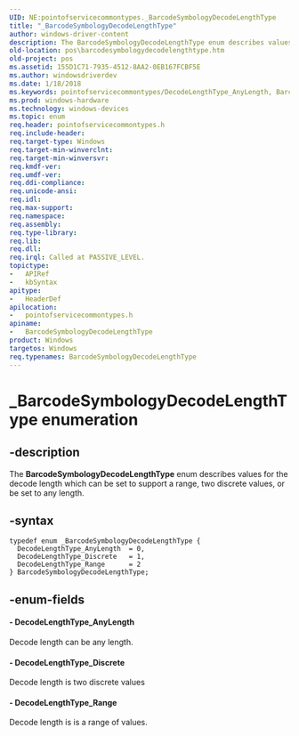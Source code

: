 ```yaml
---
UID: NE:pointofservicecommontypes._BarcodeSymbologyDecodeLengthType
title: "_BarcodeSymbologyDecodeLengthType"
author: windows-driver-content
description: The BarcodeSymbologyDecodeLengthType enum describes values for the decode length which can be set to support a range, two discrete values, or be set to any length.
old-location: pos\barcodesymbologydecodelengthtype.htm
old-project: pos
ms.assetid: 155D1C71-7935-4512-8AA2-0EB167FCBF5E
ms.author: windowsdriverdev
ms.date: 1/18/2018
ms.keywords: pointofservicecommontypes/DecodeLengthType_AnyLength, BarcodeSymbologyDecodeLengthType enumeration, DecodeLengthType_Discrete, DecodeLengthType_AnyLength, DecodeLengthType_Range, _BarcodeSymbologyDecodeLengthType, BarcodeSymbologyDecodeLengthType, pos.barcodesymbologydecodelengthtype, pointofservicecommontypes/DecodeLengthType_Discrete, pointofservicecommontypes/BarcodeSymbologyDecodeLengthType, pointofservicecommontypes/DecodeLengthType_Range
ms.prod: windows-hardware
ms.technology: windows-devices
ms.topic: enum
req.header: pointofservicecommontypes.h
req.include-header: 
req.target-type: Windows
req.target-min-winverclnt: 
req.target-min-winversvr: 
req.kmdf-ver: 
req.umdf-ver: 
req.ddi-compliance: 
req.unicode-ansi: 
req.idl: 
req.max-support: 
req.namespace: 
req.assembly: 
req.type-library: 
req.lib: 
req.dll: 
req.irql: Called at PASSIVE_LEVEL.
topictype:
-	APIRef
-	kbSyntax
apitype:
-	HeaderDef
apilocation:
-	pointofservicecommontypes.h
apiname:
-	BarcodeSymbologyDecodeLengthType
product: Windows
targetos: Windows
req.typenames: BarcodeSymbologyDecodeLengthType
---
```


# _BarcodeSymbologyDecodeLengthType enumeration


## -description


The <b>BarcodeSymbologyDecodeLengthType</b>   enum describes values for the decode length which can be set to support a range, two discrete values, or be set to any length.


## -syntax


````
typedef enum _BarcodeSymbologyDecodeLengthType { 
  DecodeLengthType_AnyLength  = 0,
  DecodeLengthType_Discrete   = 1,
  DecodeLengthType_Range      = 2
} BarcodeSymbologyDecodeLengthType;
````


## -enum-fields




#### - DecodeLengthType_AnyLength

Decode length can be any length.


#### - DecodeLengthType_Discrete

Decode length is two discrete values


#### - DecodeLengthType_Range

Decode length is is a range of values.

